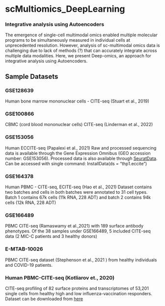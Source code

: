 # scMultiomics_DeepLearning
### Integrative analysis using Autoencoders
The emergence of single-cell multimodal omics enabled multiple molecular programs to be simultaneously measured in individual cells at unprecedented resolution. However, analysis of sc-multimodal omics data is challenging due to lack of methods (?) that can accurately integrate across multiple data modalities. Here, we present Deep-omics, an approach for integrative analysis using Autoencoders. 

## Sample Datasets
### GSE128639 
Human bone marrow mononuclear cells - CITE-seq (Stuart et al., 2019)
### GSE100866
CBMC (cord blood mononuclear cells) CITE-seq (Linderman et al., 2022)
### GSE153056
Human ECCITE-seq (Papalexi et al., 2021) Raw and processed sequencing data is available through the Gene Expression Omnibus (GEO accession number: GSE153056). Processed data is also available through [SeuratData](https://github.com/satijalab/seurat-data). Can be accessed with single command: InstallData(ds = “thp1.eccite”)
### GSE164378
Human PBMC - CITE-seq, ECITE-seq (Hao et al., 2021)
Dataset contains two batches and cells in both batches were annotated to 31 cell types. Batch 1 contains 67k cells (11k RNA, 228 ADT) and batch 2 contains 94k cells (12k RNA, 228 ADT) 
### GSE166489
PBMC CITE-seq (Ramaswamy et al.,2021) with 189 surface antibody phenotypes. Of the 38 samples under GSE166489, 5 included CITE-seq data (2 MIC-C patients and 3 healthy donors)  
### E-MTAB-10026 
PBMC CITE-seq dataset (Stephenson et al., 2021 ) from healthy individuals and COVID-19 patients. 
### Human PBMC-CITE-seq (Kotliarov et., 2020) 
CITE-seq profiling of 82 surface proteins and transcriptomes of 53,201 single cells from healthy high and low influenza-vaccination responders. Dataset can be downloaded from [here](https://nih.figshare.com/collections/Data_and_software_code_repository_for_Broad_immune_activation_underlies_shared_set_point_signatures_for_vaccine_responsiveness_in_healthy_individuals_and_disease_activity_in_patients_with_lupus_Kotliarov_Y_Sparks_R_et_al_Nat_Med_DOI_https_d/4753772)
